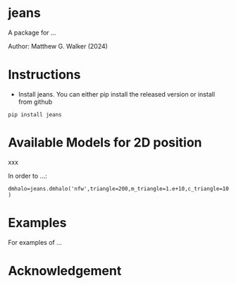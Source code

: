 # jeans

A package for ...

Author: Matthew G. Walker (2024) 

# Instructions 

* Install jeans. You can either pip install the released version or install from github

```
pip install jeans
```
# Available Models for 2D position

xxx

In order to ...:

```dmhalo=jeans.dmhalo('nfw',triangle=200,m_triangle=1.e+10,c_triangle=10)```

# Examples 

For examples of ...

# Acknowledgement

